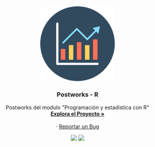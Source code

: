 <!-- PROJECT LOGO -->
<br />
<p align="center">
  <a href="https://github.com/Team-17-Bedu/r-postworks">
    <img src="/img/logo.png" alt="Logo" width="200" height="200">
  </a>

  <h3 align="center">Postworks - R</h3>

  <p align="center">
    Postworks del modulo "Programación y estadística con R"
    <br />
    <a href="https://github.com/Team-17-Bedu/r-postworks"><strong>Explora el Proyecto »</strong></a>
    <br />
    <br />
    ·
    <a href="https://github.com/Team-17-Bedu/r-postworks/issues">Reportar un Bug</a>
  </p>
  
<p align="center">
  <a href="https://github.com/Team-17-Bedu/r-postworks"><img src="https://cdn.rawgit.com/sindresorhus/awesome/d7305f38d29fed78fa85652e3a63e154dd8e8829/media/badge.svg"></a>
  <a href="https://github.com/sponsors/begeistert">
    <img src="https://img.shields.io/github/last-commit/Team-17-Bedu/r-postworks">
  </a>
</p>
</p>


